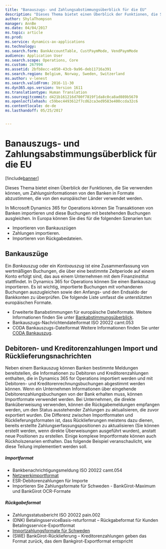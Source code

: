 ```yaml
---
title: "Banauszugs- und Zahlungsabstimmungsüberblick für die EU"
description: "Dieses Thema bietet einen Überblick der Funktionen, die Sie verwenden können, um Zahlungsinformationen von den Banken in Formate abzustimmen, die von den europäischer Länder verwendet werden."
author: ShylaThompson
manager: AnnBe
ms.date: 04/04/2017
ms.topic: article
ms.prod: 
ms.service: dynamics-ax-applications
ms.technology: 
ms.search.form: BankAccountTable, CustPaymMode, VendPaymMode
audience: Application User
ms.search.scope: Operations, Core
ms.custom: 267994
ms.assetid: 2bfb8ecc-e850-43cb-9a96-deb11716a391
ms.search.region: Belgium, Norway, Sweden, Switzerland
ms.author: v-lenest
ms.search.validFrom: 2016-11-30
ms.dyn365.ops.version: Version 1611
ms.translationtype: Human Translation
ms.sourcegitcommit: d421b161216d700f7819f1da8c0ca8ad089b5670
ms.openlocfilehash: c59bec4493612f7cd62ca3ed9583e400ccda32c6
ms.contentlocale: de-de
ms.lasthandoff: 05/25/2017


---
```


# <a name="bank-statement-and-payment-reconciliation-overview-for-the-eu"></a>Banauszugs- und Zahlungsabstimmungsüberblick für die EU

[!include[banner](../includes/banner.md)]


Dieses Thema bietet einen Überblick der Funktionen, die Sie verwenden können, um Zahlungsinformationen von den Banken in Formate abzustimmen, die von den europäischer Länder verwendet werden.

In Microsoft Dynamics 365 for Operations können Sie Transaktionen von Banken importieren und diese Buchungen mit bestehenden Buchungen ausgleichen. In Europa können Sie dies für die folgenden Szenarien tun:

-   Importieren von Bankauszügen
-   Zahlungen importieren.
-   Importieren von Rückgabedateien.

## <a name="bank-statements"></a>Bankauszüge
Ein *Bankauszug* oder ein *Kontoauszug* ist eine Zusammenfassung von wertmäßigen Buchungen, die über eine bestimmte Zeitperiode auf einem Konto erfolgt sind, das aus einem Unternehmen mit dem Finanzinstitut stattfindet. In Dynamics 365 for Operations können Sie einen Bankauszug importieren. Es ist wichtig, importierte Buchungen mit vorhandenen Buchungen auszugleichen sowie den Anfangs- und den Endsaldo der Bankkonten zu überprüfen. Die folgende Liste umfasst die unterstützten europäischen Formate.

-   Erweiterte Banabstimmungen für europäische Dateiformate. Weitere Informationen finden Sie unter [Bankabstimmungsüberblick](../cash-bank-management/advanced-bank-reconciliation-overview.md).
-   Bankauszugs-Nachrichtendateiformat ISO 20022 camt.053
-   CODA Bankauszugs-Dateiformat Weitere Informationen finden Sie unter [CODA Bankauszug](emea-bel-coda-bank-statement-import.md).

## <a name="customer-and-vendor-payments-import-and-return-messages"></a>Debitoren- und Kreditorenzahlungen Import und Rücklieferungsnachrichten
Neben einem Bankauszug können Banken bestimmte Meldungen bereitstellen, die Informationen zu Debitoren und Kreditorenzahlungen enthalten, die in Dynamics 365 for Operations importiert werden und mit Debitoren- und Kreditorenrechnungsbuchungen abgestimmt werden können. Wenn ein Unternehmen Informationen über eingehende Debitorenzahlungsbuchungen von der Bank erhalten muss, können Importformate verwendet werden. Bei Unternehmen, die direkte Banküberweisung verwenden, können die Rückgabemeldungen empfangen werden, um den Status ausstehender Zahlungen zu aktualisieren, die zuvor exportiert wurden. Die Differenz zwischen Importformaten und Rücklieferungsformaten ist, dass Rücklieferungen meistens dazu dienen, bereits erstellte Zahlungserfassungspositionen zu aktualisieren (Sie können erstellt werden, wenn direkte Überweisungen ausgeführt wurden), anstatt neue Positionen zu erstellen. Einige komplexe Importformate können auch Rückholszenarien enthalten. Das folgende Beispiel veranschaulicht, wie diese Teilung implementiert werden soll.

##### <a name="import-formats"></a>Importformat

-   Bankbenachrichtigungsmeldung ISO 20022 camt.054
-   [Netzwerkimportformat ](emea-nor-nets-import-format.md)
-   ESR-Debitorenzahlungen für Importe
-   Importieren Sie Zahlungsformate für Schweden - BankGirot-Maximum und BankGirot OCR-Formate

##### <a name="return-formats"></a>Rückgabeformat

-   Zahlungsstatusbericht ISO 20022 pain.002
-   (DNK) BetalingsserviceBasis-returformat – Rückgabeformat für Kunden Betalingsservice-Exportformat
-   [Importzahlungsformate für Schweden](emea-swe-payment-formats-import.md)
-   (SWE) BankGirot-Rücklieferung – Kreditorenzahlungen geben das Format zurück, das dem Bankgirot-Exportformat entspricht



